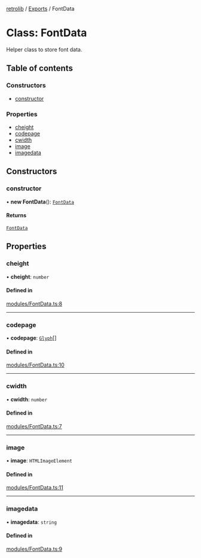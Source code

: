 [retrolib](../README.md) / [Exports](../modules.md) / FontData

# Class: FontData

Helper class to store font data.

## Table of contents

### Constructors

- [constructor](FontData.md#constructor)

### Properties

- [cheight](FontData.md#cheight)
- [codepage](FontData.md#codepage)
- [cwidth](FontData.md#cwidth)
- [image](FontData.md#image)
- [imagedata](FontData.md#imagedata)

## Constructors

### constructor

• **new FontData**(): [`FontData`](FontData.md)

#### Returns

[`FontData`](FontData.md)

## Properties

### cheight

• **cheight**: `number`

#### Defined in

[modules/FontData.ts:8](https://github.com/philbgarner/retrolib/blob/01ba5a2/src/modules/FontData.ts#L8)

___

### codepage

• **codepage**: [`Glyph`](Glyph.md)[]

#### Defined in

[modules/FontData.ts:10](https://github.com/philbgarner/retrolib/blob/01ba5a2/src/modules/FontData.ts#L10)

___

### cwidth

• **cwidth**: `number`

#### Defined in

[modules/FontData.ts:7](https://github.com/philbgarner/retrolib/blob/01ba5a2/src/modules/FontData.ts#L7)

___

### image

• **image**: `HTMLImageElement`

#### Defined in

[modules/FontData.ts:11](https://github.com/philbgarner/retrolib/blob/01ba5a2/src/modules/FontData.ts#L11)

___

### imagedata

• **imagedata**: `string`

#### Defined in

[modules/FontData.ts:9](https://github.com/philbgarner/retrolib/blob/01ba5a2/src/modules/FontData.ts#L9)
